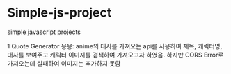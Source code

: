 # Simple-js-project

simple javascript projects

1 Quote Generator
응용: anime의 대사를 가져오는 api를 사용하여 제목, 캐릭터명, 대사를 보여주고 캐릭터 이미지를 검색하여 가져오고자 하였음.
하지만 CORS Error로 가져오는데 실패하여 이미지는 추가하지 못함
